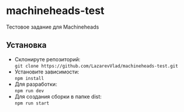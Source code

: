 # machineheads-test

Тестовое задание для Machineheads

## Установка

- Склонируте репозиторий:  
  `git clone https://github.com/LazarevVlad/machineheads-test.git`
- Установите зависимости:  
  `npm install`
- Для разработки:  
  `npm run dev`
- Для создания сборки в папке dist:  
  `npm run start`
